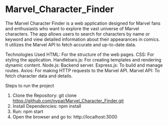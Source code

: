 # Marvel_Character_Finder

The Marvel Character Finder is a web application designed for Marvel fans and enthusiasts who want to explore the vast universe of Marvel characters. The app allows users to search for characters by name or keyword and view detailed information about their appearances in comics. It utilizes the Marvel API to fetch accurate and up-to-date data.

Technologies Used
HTML: For the structure of the web pages.
CSS: For styling the application.
Handlebars.js: For creating templates and rendering dynamic content.
Node.js: Backend server.
Express.js: To build and manage routes.
Axios: For making HTTP requests to the Marvel API.
Marvel API: To fetch character data and details.


Steps to run the project 
1. Clone the Repository: git clone https://github.com/nvpai/Marvel_Character_Finder.git
2. Install Dependencies: npm install 
3. Run: npm start
4. Open the browser and go to: http://localhost:3000